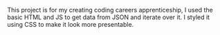 This project is for my creating coding careers apprenticeship, I used the basic HTML and JS to get data from JSON and iterate over it. 
I styled it using CSS to make it look more presentable.
